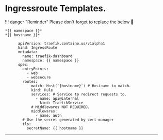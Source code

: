 # Ingressroute Templates.
!!! danger "Reminder"
    Please don't forget to replace the below 🤠

    *{{ namespace }}*  
    *{{ hostname }}*  

```
      apiVersion: traefik.containo.us/v1alpha1
      kind: IngressRoute
      metadata:
        name: traefik-dashboard
        namespace: {{ namespace }}
      spec:
        entryPoints:
          - web
          - websecure
        routes:
          - match: Host(`{hostname}`) # Hostname to match.
            kind: Rule
            services: # Service to redirect requests to.
              - name: api@internal
                kind: TraefikService
            # Middlewares NOT REQUIRED.
            middlewares:
              - name: auth
        # Use the secret generated by cert-manager
        tls:
          secretName: {{ hostname }}
```

---
